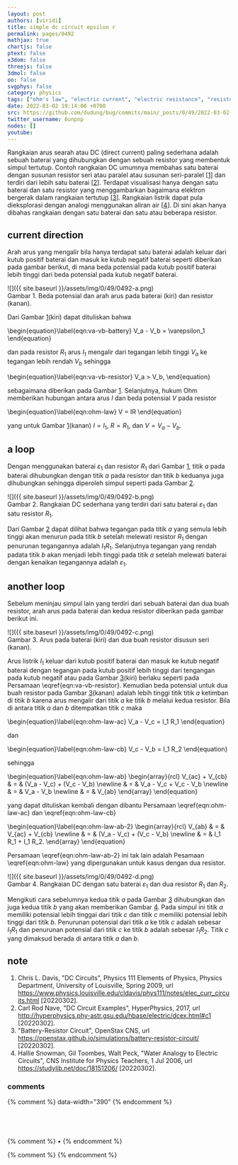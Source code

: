 ```yaml
---
layout: post
authors: [viridi]
title: simple dc circuit epsilon r
permalink: pages/0492
mathjax: true
chartjs: false
ptext: false
x3dom: false
threejs: false
3dmol: false
oo: false
svgphys: false
category: physics
tags: ["ohm's law", "electric current", "electric resistance", "resistor", "electric potential", "dc circuit", "simple", "battery"]
date: 2022-03-02 19:14:00 +0700
src: https://github.com/dudung/bug/commits/main/_posts/0/49/2022-03-02-simple-dc-circuit-epsilon-r.md
twitter_username: 6unpnp
nodes: []
youtube:
---
```

Rangkaian arus searah atau DC (direct current) paling sederhana adalah sebuah baterai yang dihubungkan dengan sebuah resistor yang membentuk simpul tertutup. Contoh rangkaian DC umumnya membahas satu baterai dengan susunan resistor seri atau paralel atau susunan seri-paralel [[1](#r01)] dan terdiri dari lebih satu baterai [[2](#r02)]. Terdapat visualisasi hanya dengan satu baterai dan satu resistor yang menggambarkan bagaimana elektron bergerak dalam rangkaian tertutup [[3](#r03)]. Rangkaian listrik dapat pula dieksplorasi dengan analogi menggunakan aliran air [[4](#r04)]. Di sini akan hanya dibahas rangkaian dengan satu baterai dan satu atau beberapa resistor.


## current direction
Arah arus yang mengalir bila hanya terdapat satu baterai adalah keluar dari kutub positif baterai dan masuk ke kutub negatif baterai seperti diberikan pada gambar berikut, di mana beda potensial pada kutub positif baterai lebih tinggi dari beda potensial pada kutub negatif baterai.

![]({{ site.baseurl }}/assets/img/0/49/0492-a.png) \
Gambar <a name='fig1'>1</a>. Beda potensial dan arah arus pada baterai (kiri) dan resistor (kanan).

Dari Gambar [1](#fig1)(kiri) dapat dituliskan bahwa

\begin{equation}\label{eqn:va-vb-battery}
V_a - V_b = \varepsilon_1
\end{equation}

dan pada resistor $R_1$ arus $I_1$ mengalir dari tegangan lebih tinggi $V_a$ ke tegangan lebih rendah $V_b$ sehingga

\begin{equation}\label{eqn:va-vb-resistor}
V_a > V_b,
\end{equation}

sebagaimana diberikan pada Gambar [1](kanan). Selanjutnya, hukum Ohm memberikan hubungan antara arus $I$ dan beda potensial $V$ pada resistor

\begin{equation}\label{eqn:ohm-law}
V = IR
\end{equation}

yang untuk Gambar [1](#fig1)(kanan) $I = I_1$, $R = R_1$, dan  $V = V_a - V_b$.


## a loop
Dengan menggunakan baterai $\varepsilon_1$ dan resistor $R_1$ dari Gambar [1](#fig1), titik $a$ pada baterai dihubungkan dengan titik $a$ pada resistor dan titik $b$ keduanya juga dihubungkan sehingga diperoleh simpul seperti pada Gambar [2](#fig2).

![]({{ site.baseurl }}/assets/img/0/49/0492-b.png) \
Gambar <a name='fig2'>2</a>. Rangkaian DC sederhana yang terdiri dari satu baterai $\varepsilon_1$ dan satu resistor $R_1$.

Dari Gambar [2](#fig2) dapat dilihat bahwa tegangan pada titik $a$ yang semula lebih tinggi akan menurun pada titik $b$ setelah melewati resistor $R_1$ dengan penurunan tegangannya adalah $I_1 R_1$. Selanjutnya tegangan yang rendah padata titik $b$ akan menjadi lebih tinggi pada titik $a$ setelah melewati baterai dengan kenaikan tegangannya adalah $\varepsilon_1$.


## another loop
Sebelum meninjau simpul lain yang terdiri dari sebuah baterai dan dua buah resistor, arah arus pada baterai dan kedua resistor diberikan pada gambar berikut ini.

![]({{ site.baseurl }}/assets/img/0/49/0492-c.png) \
Gambar <a name='fig3'>3</a>. Arus pada baterai (kiri) dan dua buah resistor disusun seri (kanan).

Arus listrik $I_1$ keluar dari kutub positif baterai dan masuk ke kutub negatif baterai dengan tegangan pada kutub positif lebih tinggi dari tengangan pada kutub negatif atau pada Gambar [3](#fig3)(kiri)  berlaku seperti pada Persamaan \eqref{eqn:va-vb-resistor}. Kemudian beda potensial untuk dua buah resistor pada Gambar [3](#fig3)(kanan) adalah lebih tinggi titik titik $a$ ketimban di titik $b$ karena arus mengalir dari titik $a$ ke titik $b$ melalui kedua resistor. Bila di antara titik $a$ dan $b$ ditempatkan titik $c$ maka

\begin{equation}\label{eqn:ohm-law-ac}
V_a - V_c = I_1 R_1
\end{equation}

dan 

\begin{equation}\label{eqn:ohm-law-cb}
V_c - V_b = I_1 R_2
\end{equation}

sehingga

\begin{equation}\label{eqn:ohm-law-ab}
\begin{array}{rcl}
V_{ac} + V_{cb} & = & (V_a - V_c) + (V_c - V_b) \newline
& = & V_a - V_c + V_c - V_b \newline
& = & V_a - V_b \newline
& = & V_{ab}
\end{array}
\end{equation}

yang dapat dituliskan kembali dengan dibantu Persamaan \eqref{eqn:ohm-law-ac} dan \eqref{eqn:ohm-law-cb}

\begin{equation}\label{eqn:ohm-law-ab-2}
\begin{array}{rcl}
V_{ab} & = & V_{ac} + V_{cb} \newline
& = & (V_a - V_c) + (V_c - V_b) \newline
& = & I_1 R_1 + I_1 R_2.
\end{array}
\end{equation}

Persamaan \eqref{eqn:ohm-law-ab-2} ini tak lain adalah Pesamaan \eqref{eqn:ohm-law} yang dipergunakan untuk kasus dengan dua resistor.

![]({{ site.baseurl }}/assets/img/0/49/0492-d.png) \
Gambar <a name='fig4'>4</a>. Rangkaian DC dengan satu baterai $\varepsilon_1$ dan dua resistor $R_1$ dan $R_2$.

Mengikuti cara sebelumnya kedua titik $a$ pada Gambar [3](#fig3) dihubungkan dan juga kedua titik $b$ yang akan memberikan Gambar [4](#fig4). Pada simpul ini titik $a$ memiliki potensial lebih tinggai dari titik $c$ dan titik $c$ memiliki potensial lebih tinggi dari titik $b$. Penurunan potensial dari titik $a$ ke titik $c$ adalah sebesar $I_1 R_1$ dan penurunan potensial dari titik $c$ ke titik $b$ adalah sebesar $I_1 R_2$. Titik $c$ yang dimaksud berada di antara titik $a$ dan $b$.


## note
1. <a name='r01'></a>Chris L. Davis, "DC Circuits", Physics 111 Elements of Physics, Physics Department, University of Louisville, Spring 2009, url <https://www.physics.louisville.edu/cldavis/phys111/notes/elec_curr_circuits.html> [20220302].
2. <a name='r02'></a>Carl Rod Nave, "DC Circuit Examples", HyperPhysics, 2017, url <http://hyperphysics.phy-astr.gsu.edu/hbase/electric/dcex.html#c1> [20220302].
3. <a name='r03'></a>"Battery-Resistor Circuit", OpenStax CNS, url <https://openstax.github.io/simulations/battery-resistor-circuit/> [20220302].
4. <a name='r04'></a>Hallie Snowman, Gil Toombes, Walt Peck, "Water Analogy to Electric Circuits", CNS Institute for Physics Teachers, 1 Jul 2006, url <https://studylib.net/doc/18151206/> [20220302].

### comments
{% comment %} data-width="390" {% endcomment %}


## &nbsp;
{% comment %} []() &bull; []() {% endcomment %}


<ans>
</ans>


{% comment %}
{% endcomment %}
